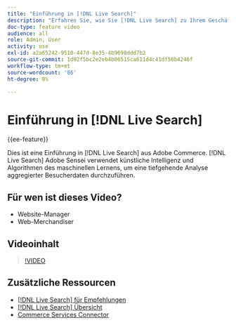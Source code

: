 ```yaml
---
title: "Einführung in [!DNL Live Search]"
description: "Erfahren Sie, wie Sie [!DNL Live Search] zu Ihrem Geschäft hinzu und führen zu sehr ansprechenden, relevanten und personalisierten Einkaufserlebnissen."
doc-type: feature video
audience: all
role: Admin, User
activity: use
exl-id: a2a65242-9510-447d-8e35-4b9698ddd7b2
source-git-commit: 1d92f5bc2e2eb4b06515ca611d4c41df56b4246f
workflow-type: tm+mt
source-wordcount: '86'
ht-degree: 0%

---
```


# Einführung in [!DNL Live Search]

{{ee-feature}}

Dies ist eine Einführung in [!DNL Live Search] aus Adobe Commerce. [!DNL Live Search] Adobe Sensei verwendet künstliche Intelligenz und Algorithmen des maschinellen Lernens, um eine tiefgehende Analyse aggregierter Besucherdaten durchzuführen.

## Für wen ist dieses Video?

- Website-Manager
- Web-Merchandiser

## Videoinhalt

>[!VIDEO](https://video.tv.adobe.com/v/337365?quality=12&learn=on)


## Zusätzliche Ressourcen

- [[!DNL Live Search] für Empfehlungen](https://experienceleague.adobe.com/docs/commerce-learn/tutorials/marketing/live-search-recommendations.html)
- [[!DNL Live Search] Übersicht](https://experienceleague.adobe.com/docs/commerce-merchant-services/live-search/overview.html)
- [Commerce Services Connector](https://experienceleague.adobe.com/docs/commerce-merchant-services/user-guides/integration-services/saas.html)
